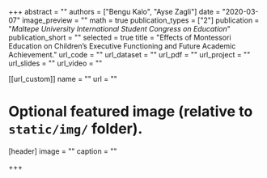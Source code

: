 +++
abstract = ""
authors = ["Bengu Kalo", "Ayse Zagli"]
date = "2020-03-07"
image_preview = ""
math = true
publication_types = ["2"]
publication = "*Maltepe University International Student Congress on Education*"
publication_short = ""
selected = true
title = "Effects of Montessori Education on Children’s Executive Functioning and Future
Academic Achievement."
url_code = ""
url_dataset = ""
url_pdf = ""
url_project = ""
url_slides = ""
url_video = ""

[[url_custom]]
name = ""
url = ""

# Optional featured image (relative to `static/img/` folder).
[header]
image = ""
caption = ""

+++
